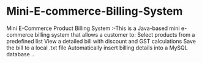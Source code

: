 # Mini-E-commerce-Billing-System
 Mini E-Commerce Product Billing System :-This is a Java-based mini e-commerce billing system that allows a customer to:  Select products from a predefined list  View a detailed bill with discount and GST calculations  Save the bill to a local .txt file  Automatically insert billing details into a MySQL database ..
